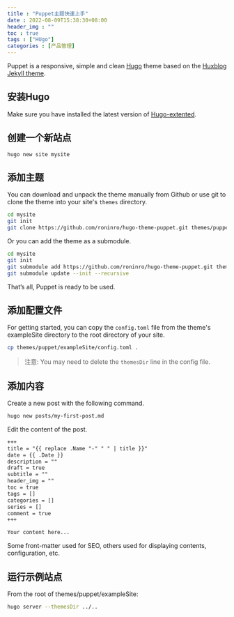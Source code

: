 ```yaml
---
title : "Puppet主题快速上手"
date : 2022-08-09T15:38:30+08:00
header_img : ""
toc : true
tags : ["HUgo"]
categories : [产品管理]
---
```


Puppet is a responsive, simple and clean [Hugo](https://gohugo.io/) theme based on the [Huxblog Jekyll theme](https://github.com/Huxpro/huxpro.github.io). 

<!--more-->

## 安装Hugo

Make sure you have installed the latest version of [Hugo-extented](https://gohugo.io/getting-started/installing/).

## 创建一个新站点

```
hugo new site mysite
```

## 添加主题

You can download and unpack the theme manually from Github or use git to clone the theme into your site's `themes` directory.

```bash
cd mysite
git init
git clone https://github.com/roninro/hugo-theme-puppet.git themes/puppet
```

Or you can add the theme as a submodule.

```bash
cd mysite
git init
git submodule add https://github.com/roninro/hugo-theme-puppet.git themes/puppet
git submodule update --init --recursive
```

That’s all, Puppet is ready to be used.


## 添加配置文件

For getting started, you can copy the `config.toml` file from the theme's exampleSite directory to the root directory of your site.

```bash
cp themes/puppet/exampleSite/config.toml .
```

> 注意: You may need to delete the `themesDir` line in the config file.

## 添加内容

Create a new post with the following command.

```bash
hugo new posts/my-first-post.md
```

Edit the content of the post.

```markdown
+++
title = "{{ replace .Name "-" " " | title }}"
date = {{ .Date }}
description = ""
draft = true
subtitle = ""
header_img = ""
toc = true
tags = []
categories = []
series = []
comment = true
+++

Your content here...
```

Some front-matter used for SEO, others used for displaying contents, configuration, etc.

## 运行示例站点

From the root of themes/puppet/exampleSite:

```bash
hugo server --themesDir ../..
```
